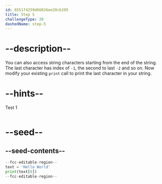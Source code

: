 ```yaml
---
id: 6551f4259d66026ee28cb205
title: Step 5
challengeType: 20
dashedName: step-5
---
```


# --description--

You can also access string characters starting from the end of the string. The last character has index of `-1`, the second to last `-2` and so on. Now modify your existing `print` call to print the last character in your string.

# --hints--

Test 1

```js

```

# --seed--

## --seed-contents--

```py
--fcc-editable-region--
text = 'Hello World'
print(text[6])
--fcc-editable-region--
```
